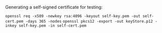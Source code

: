 Generating a self-signed certificate for testing:

`openssl req -x509 -newkey rsa:4096 -keyout self-key.pem -out self-cert.pem -days 365 -nodes`
`openssl pkcs12 -export -out keyStore.p12 -inkey self-key.pem -in self-cert.pem`
